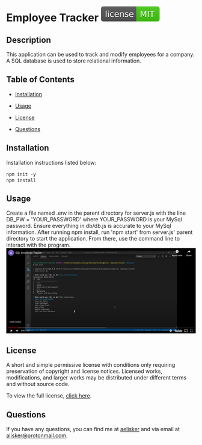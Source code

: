 # Employee Tracker ![MIT-license](./src/license/license-MIT-brightgreen.svg)

## Description
This application can be used to track and modify employees for a company. A SQL database is used to store relational information.

## Table of Contents
* [Installation](#Installation)
  
* [Usage](#Usage)

* [License](#License)

* [Questions](#Questions)

## Installation
Installation instructions listed below:
```
npm init -y
npm install
```
  
## Usage
Create a file named .env in the parent directory for server.js with the line DB_PW = 'YOUR_PASSWORD' where YOUR_PASSWORD is your MySql password. Ensure everything in db/db.js is accurate to your MySql information. After running npm install, run 'npm start' from server.js' parent directory to start the application. From there, use the command line to interact with the program.
[![play-walkthrough-video](./src/video.jpg)](https://www.youtube.com/embed/-CrAGV0Rnws)

## License
A short and simple permissive license with conditions only requiring preservation of copyright and license notices. Licensed works, modifications, and larger works may be distributed under different terms and without source code.

To view the full license, [click here](./src/license/MIT.txt).

## Questions
If you have any questions, you can find me at [aelisker](https://github.com/aelisker) and via email at [alisker@protonmail.com](mailto:alisker@protonmail.com).
    